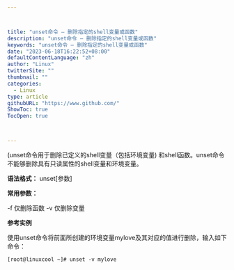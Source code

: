 ```yaml
---



title: "unset命令 – 删除指定的shell变量或函数"
description: "unset命令 – 删除指定的shell变量或函数"
keywords: "unset命令 – 删除指定的shell变量或函数"
date: "2023-06-18T16:22:52+08:00"
defaultContentLanguage: "zh"
author: "Linux"
twitterSite: ""
thumbnail: ""
categories:
  - Linux
type: article
githubURL: "https://www.github.com/"
ShowToc: true
TocOpen: true



---
```


(unset命令用于删除已定义的shell变量（包括环境变量) 和shell函数。unset命令不能够删除具有只读属性的shell变量和环境变量。

**语法格式：** unset[参数]

**常用参数：**

-f  仅删除函数 -v  仅删除变量

**参考实例**

使用unset命令将前面所创建的环境变量mylove及其对应的值进行删除，输入如下命令：

```
[root@linuxcool ~]# unset -v mylove
```